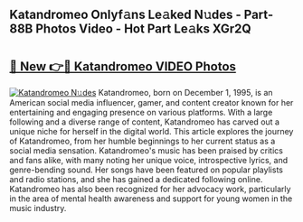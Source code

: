 ## Katandromeo Onlyf𝚊ns Le𝚊ked N𝚞des - Part-88B Photos Video - Hot Part Le𝚊ks XGr2Q

# <h2><a href="http://ab48576.deff.icu/?id=Katandromeo">🔗 New 👉🔴 Katandromeo VIDEO Photos</a></h2>

[![Katandromeo N𝚞des](https://i.imgur.com/rIISA9y.gif)](http://ab48576.deff.icu/?id=Katandromeo)
Katandromeo, born on December 1, 1995, is an American social media influencer, gamer, and content creator known for her entertaining and engaging presence on various platforms. With a large following and a diverse range of content, Katandromeo has carved out a unique niche for herself in the digital world. This article explores the journey of Katandromeo, from her humble beginnings to her current status as a social media sensation. Katandromeo's music has been praised by critics and fans alike, with many noting her unique voice, introspective lyrics, and genre-bending sound. Her songs have been featured on popular playlists and radio stations, and she has gained a dedicated following online. Katandromeo has also been recognized for her advocacy work, particularly in the area of mental health awareness and support for young women in the music industry.
